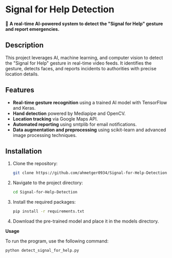 # Signal for Help Detection

🚨 **A real-time AI-powered system to detect the "Signal for Help" gesture and report emergencies.**

## Description

This project leverages AI, machine learning, and computer vision to detect the "Signal for Help" gesture in real-time video feeds. It identifies the gesture, detects faces, and reports incidents to authorities with precise location details.

## Features

- **Real-time gesture recognition** using a trained AI model with TensorFlow and Keras.
- **Hand detection** powered by Mediapipe and OpenCV.
- **Location tracking** via Google Maps API.
- **Automated reporting** using smtplib for email notifications.
- **Data augmentation and preprocessing** using scikit-learn and advanced image processing techniques.

## Installation

1. Clone the repository:
   ```bash
   git clone https://github.com/ahmetger0934/Signal-for-Help-Detection.git

2.	Navigate to the project directory:
    ```bash
    cd Signal-for-Help-Detection

3.	Install the required packages:
    ```bash
    pip install -r requirements.txt
    
4.	Download the pre-trained model and place it in the models directory.

   
   **Usage**
   
   To run the program, use the following command:
   ```bash
   python detect_signal_for_help.py


